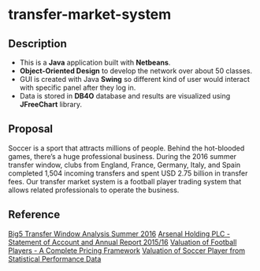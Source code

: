 # transfer-market-system

## Description

* This is a **Java** application built with **Netbeans**.
* **Object-Oriented Design** to develop the network over about 50 classes. 
* GUI is created with Java **Swing** so different kind of user would interact with specific panel after they log in.
* Data is stored in **DB4O** database and results are visualized using **JFreeChart** library.

## Proposal

Soccer is a sport that attracts millions of people. Behind the hot-blooded games, there’s a huge professional business. During the 2016 summer transfer window, clubs from England, France, Germany, Italy, and Spain completed 1,504 incoming transfers and spent USD 2.75 billion in transfer fees. Our transfer market system is a football player trading system that allows related  professionals to operate the business.

## Reference

[Big5 Transfer Window Analysis Summer 2016](https://www.fifatms.com/data-reports/reports/)
[Arsenal Holding PLC - Statement of Account and Annual Report 2015/16](https://www.arsenal.com/sites/default/files/documents/Arsenal_Holdings_plc_Annual_Review_201516_0.pdf)
[Valuation of Football Players - A Complete Pricing Framework](https://brage.bibsys.no/xmlui/handle/11250/169019)
[Valuation of Soccer Player from Statistical Performance Data](http://oro.open.ac.uk/27014/)
